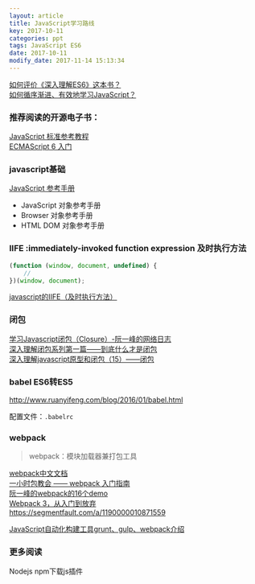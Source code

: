 ```yaml
---
layout: article
title: JavaScript学习路线
key: 2017-10-11
categories: ppt
tags: JavaScript ES6
date: 2017-10-11
modify_date: 2017-11-14 15:13:34
---
```


[如何评价《深入理解ES6》这本书？](https://www.zhihu.com/question/61333866 )  
[如何循序渐进、有效地学习JavaScript？](https://www.zhihu.com/question/19713563 )

### 推荐阅读的开源电子书：

[JavaScript 标准参考教程](http://javascript.ruanyifeng.com)  
[ECMAScript 6 入门](http://es6.ruanyifeng.com)

<!--more-->

### javascript基础

[JavaScript 参考手册](http://w3school.com.cn/jsref/ )

- JavaScript 对象参考手册
- Browser 对象参考手册
- HTML DOM 对象参考手册

### IIFE :immediately-invoked function expression 及时执行方法

```javascript
(function (window, document, undefined) {  
	//   
})(window, document);  
```
[javascript的IIFE（及时执行方法）](http://rensanning.iteye.com/blog/2080429)

### 闭包
[学习Javascript闭包（Closure）-阮一峰的网络日志](http://www.ruanyifeng.com/blog/2009/08/learning_javascript_closures.html )  
[深入理解闭包系列第一篇——到底什么才是闭包](http://www.cnblogs.com/xiaohuochai/p/5728577.html )  
[深入理解javascript原型和闭包（15）——闭包](http://www.cnblogs.com/wangfupeng1988/p/3994065.html )  

### babel ES6转ES5

http://www.ruanyifeng.com/blog/2016/01/babel.html

配置文件：`.babelrc`

### webpack

> webpack：模块加载器兼打包工具

[webpack中文文档](http://www.css88.com/doc/webpack/ )  
[一小时包教会 —— webpack 入门指南](http://www.cnblogs.com/vajoy/p/4650467.html )  
[阮一峰的webpack的16个demo](https://github.com/ruanyf/webpack-demos )  
[Webpack 3，从入门到放弃](https://yangkean.com/blog/2017/8/webpack.html)  
https://segmentfault.com/a/1190000010871559

[JavaScript自动化构建工具grunt、gulp、webpack介绍](http://www.cnblogs.com/horanly/p/6595405.html)

### 更多阅读

Nodejs npm下载js插件  
